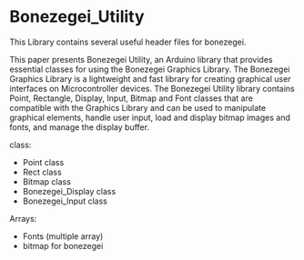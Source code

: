 # Bonezegei_Utility
This Library contains several useful header files for bonezegei.

This paper presents Bonezegei Utility, an Arduino library that provides essential classes for using the Bonezegei Graphics Library. The Bonezegei Graphics Library is a lightweight and fast library for creating graphical user interfaces on Microcontroller devices. The Bonezegei Utility library contains Point, Rectangle, Display, Input, Bitmap and Font classes that are compatible with the Graphics Library and can be used to manipulate graphical elements, handle user input, load and display bitmap images and fonts, and manage the display buffer.

class:
  * Point class
  * Rect class
  * Bitmap class
  * Bonezegei_Display class
  * Bonezegei_Input class

Arrays:
  * Fonts (multiple array)
  * bitmap for bonezegei
